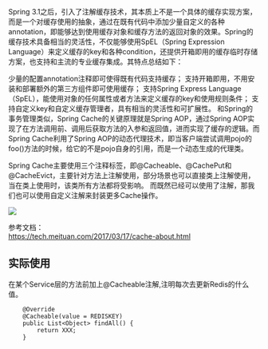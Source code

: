 
Spring 3.1之后，引入了注解缓存技术，其本质上不是一个具体的缓存实现方案，而是一个对缓存使用的抽象，通过在既有代码中添加少量自定义的各种annotation，即能够达到使用缓存对象和缓存方法的返回对象的效果。Spring的缓存技术具备相当的灵活性，不仅能够使用SpEL（Spring Expression Language）来定义缓存的key和各种condition，还提供开箱即用的缓存临时存储方案，也支持和主流的专业缓存集成。其特点总结如下：

少量的配置annotation注释即可使得既有代码支持缓存；
支持开箱即用，不用安装和部署额外的第三方组件即可使用缓存；
支持Spring Express Language（SpEL），能使用对象的任何属性或者方法来定义缓存的key和使用规则条件；
支持自定义key和自定义缓存管理者，具有相当的灵活性和可扩展性。
和Spring的事务管理类似，Spring Cache的关键原理就是Spring AOP，通过Spring AOP实现了在方法调用前、调用后获取方法的入参和返回值，进而实现了缓存的逻辑。而Spring Cache利用了Spring AOP的动态代理技术，即当客户端尝试调用pojo的foo()方法的时候，给它的不是pojo自身的引用，而是一个动态生成的代理类。

Spring Cache主要使用三个注释标签，即@Cacheable、@CachePut和@CacheEvict，主要针对方法上注解使用，部分场景也可以直接类上注解使用，当在类上使用时，该类所有方法都将受影响。
而既然已经可以使用了注解，那我们也可以使用自定义注解来封装更多Cache操作。  

![](https://cdn.jsdelivr.net/gh/flowscolors/resources-backup@main/img_bed/spring-cache.JPG)


参考文档：  
https://tech.meituan.com/2017/03/17/cache-about.html

## 实际使用
在某个Service层的方法前加上@Cacheable注解,注明每次去更新Redis的什么值。
```text
    @Override
    @Cacheable(value = REDISKEY)
    public List<Object> findAll() {
        return XXX;
    }
```